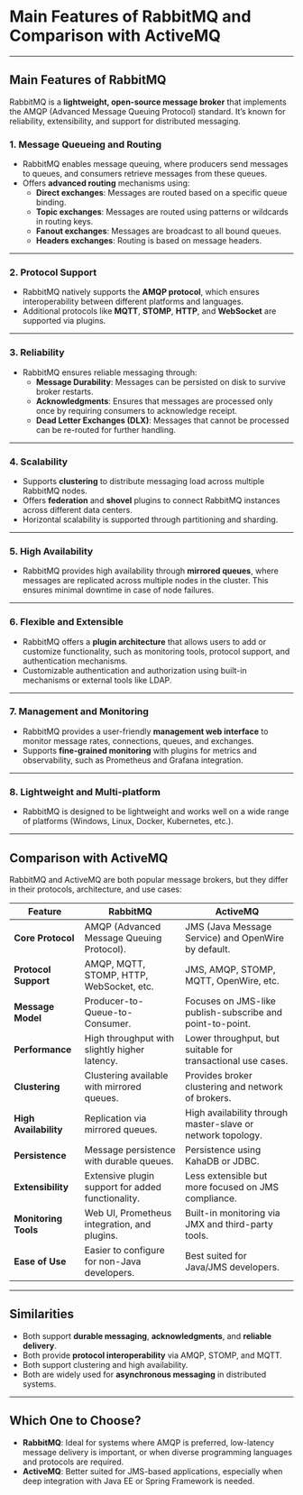 # Main Features of RabbitMQ and Comparison with ActiveMQ

---

## Main Features of RabbitMQ

RabbitMQ is a **lightweight, open-source message broker** that implements the AMQP (Advanced Message Queuing Protocol) standard. It’s known for reliability, extensibility, and support for distributed messaging.

### 1. Message Queueing and Routing

- RabbitMQ enables message queuing, where producers send messages to queues, and consumers retrieve messages from these queues.
- Offers **advanced routing** mechanisms using:
    - **Direct exchanges**: Messages are routed based on a specific queue binding.
    - **Topic exchanges**: Messages are routed using patterns or wildcards in routing keys.
    - **Fanout exchanges**: Messages are broadcast to all bound queues.
    - **Headers exchanges**: Routing is based on message headers.

---

### 2. Protocol Support

- RabbitMQ natively supports the **AMQP protocol**, which ensures interoperability between different platforms and languages.
- Additional protocols like **MQTT**, **STOMP**, **HTTP**, and **WebSocket** are supported via plugins.

---

### 3. Reliability

- RabbitMQ ensures reliable messaging through:
    - **Message Durability**: Messages can be persisted on disk to survive broker restarts.
    - **Acknowledgments**: Ensures that messages are processed only once by requiring consumers to acknowledge receipt.
    - **Dead Letter Exchanges (DLX)**: Messages that cannot be processed can be re-routed for further handling.

---

### 4. Scalability

- Supports **clustering** to distribute messaging load across multiple RabbitMQ nodes.
- Offers **federation** and **shovel** plugins to connect RabbitMQ instances across different data centers.
- Horizontal scalability is supported through partitioning and sharding.

---

### 5. High Availability

- RabbitMQ provides high availability through **mirrored queues**, where messages are replicated across multiple nodes in the cluster. This ensures minimal downtime in case of node failures.

---

### 6. Flexible and Extensible

- RabbitMQ offers a **plugin architecture** that allows users to add or customize functionality, such as monitoring tools, protocol support, and authentication mechanisms.
- Customizable authentication and authorization using built-in mechanisms or external tools like LDAP.

---

### 7. Management and Monitoring

- RabbitMQ provides a user-friendly **management web interface** to monitor message rates, connections, queues, and exchanges.
- Supports **fine-grained monitoring** with plugins for metrics and observability, such as Prometheus and Grafana integration.

---

### 8. Lightweight and Multi-platform

- RabbitMQ is designed to be lightweight and works well on a wide range of platforms (Windows, Linux, Docker, Kubernetes, etc.).

---

## Comparison with ActiveMQ

RabbitMQ and ActiveMQ are both popular message brokers, but they differ in their protocols, architecture, and use cases:

| **Feature**               | **RabbitMQ**                                                   | **ActiveMQ**                                                 |
|----------------------------|---------------------------------------------------------------|-------------------------------------------------------------|
| **Core Protocol**          | AMQP (Advanced Message Queuing Protocol).                    | JMS (Java Message Service) and OpenWire by default.         |
| **Protocol Support**       | AMQP, MQTT, STOMP, HTTP, WebSocket, etc.                      | JMS, AMQP, STOMP, MQTT, OpenWire, etc.                      |
| **Message Model**          | Producer-to-Queue-to-Consumer.                               | Focuses on JMS-like publish-subscribe and point-to-point.   |
| **Performance**            | High throughput with slightly higher latency.                | Lower throughput, but suitable for transactional use cases. |
| **Clustering**             | Clustering available with mirrored queues.                   | Provides broker clustering and network of brokers.          |
| **High Availability**      | Replication via mirrored queues.                             | High availability through master-slave or network topology. |
| **Persistence**            | Message persistence with durable queues.                     | Persistence using KahaDB or JDBC.                           |
| **Extensibility**          | Extensive plugin support for added functionality.            | Less extensible but more focused on JMS compliance.         |
| **Monitoring Tools**       | Web UI, Prometheus integration, and plugins.                 | Built-in monitoring via JMX and third-party tools.          |
| **Ease of Use**            | Easier to configure for non-Java developers.                 | Best suited for Java/JMS developers.                        |

---

## Similarities

- Both support **durable messaging**, **acknowledgments**, and **reliable delivery**.
- Both provide **protocol interoperability** via AMQP, STOMP, and MQTT.
- Both support clustering and high availability.
- Both are widely used for **asynchronous messaging** in distributed systems.

---

## Which One to Choose?

- **RabbitMQ**: Ideal for systems where AMQP is preferred, low-latency message delivery is important, or when diverse programming languages and protocols are required.
- **ActiveMQ**: Better suited for JMS-based applications, especially when deep integration with Java EE or Spring Framework is needed.
